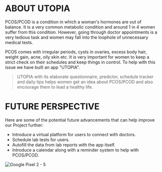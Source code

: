 # ABOUT UTOPIA
PCOS/PCOD is a condition in which a woman's hormones are out of balance. It is a very common metabolic condition and around 1 in 4 women suffer from this condition. However, going through doctor appointments is a very tedious task and women may fall into the loophole of unnecessary medical tests. 

PCOS comes with irregular periods, cysts in ovaries, excess body hair, weight gain, acne, oily skin etc. It is very important for women to keep a strict check on their schedules and keep things in control. To help with this issue we have built an app "UTOPIA".
> UTOPIA with its elaborate questionnaire, predictor, schedule tracker and daily tips helps women get an idea about PCOS/PCOD and also encourage them to lead a healthy life.


# FUTURE PERSPECTIVE
Here are some of the potential future advancements that can help improve our Project further:
- Introduce a virtual platform for users to connect with doctors.
- Schedule lab tests for users.
- Autofill the data from lab reports with the app itself.
- Introduce a calendar along with a reminder system to help with PCOS/PCOD.

![Google Pixel 2 - 5](https://user-images.githubusercontent.com/78225681/178310739-d383247b-9687-48de-a9c6-dad0c4d14060.png)
